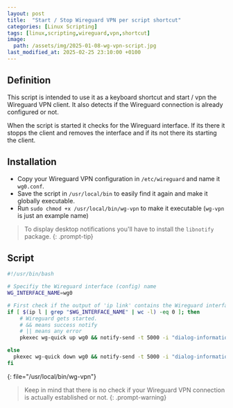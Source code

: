 ```yaml
---
layout: post
title:  "Start / Stop Wireguard VPN per script shortcut"
categories: [Linux Scripting]
tags: [linux,scripting,wireguard,vpn,shortcut]
image:
  path: /assets/img/2025-01-08-wg-vpn-script.jpg
last_modified_at: 2025-02-25 23:10:00 +0100
---
```


## Definition

This script is intended to use it as a keyboard shortcut and start / vpn the Wireguard VPN client. It also detects if the Wireguard connection is already configured or not.

When the script is started it checks for the Wireguard interface. If its there it stopps the client and removes the interface and if its not there its starting the client.

## Installation

* Copy your Wireguard VPN configuration in `/etc/wireguard` and name it `wg0.conf`.
* Save the script in `/usr/local/bin` to easily find it again and make it globally executable.
* Run `sudo chmod +x /usr/local/bin/wg-vpn` to make it executable (`wg-vpn` is just an example name)

> To display desktop notifications you'll have to install the `libnotify` package.
{: .prompt-tip}

## Script

```bash
#!/usr/bin/bash

# Specifiy the Wireguard interface (config) name
WG_INTERFACE_NAME=wg0

# First check if the output of 'ip link' contains the Wireguard interface
if [ $(ip l | grep "$WG_INTERFACE_NAME" | wc -l) -eq 0 ]; then
	# Wireguard gets started.
	# && means success notify
	# || means any error
	pkexec wg-quick up wg0 && notify-send -t 5000 -i "dialog-information" "Wireguard VPN" "$WG_INTERFACE_NAME is connected..." || notify-send -u critical -t 5000 -i "dialog-warning" "Wireguard VPN" "Something went wrong!"

else
  pkexec wg-quick down wg0 && notify-send -t 5000 -i "dialog-information" "Wireguard VPN" "$WG_INTERFACE_NAME is disconnected..." || notify-send -u critical -t 5000 -i "dialog-warning" "Wireguard VPN" "Something went wrong!"
fi
```
{: file="/usr/local/bin/wg-vpn"}

> Keep in mind that there is no check if your Wireguard VPN connection is actually established or not.
{: .prompt-warning}
